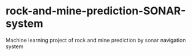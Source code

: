 # rock-and-mine-prediction-SONAR-system
Machine learning project of rock and mine prediction by sonar navigation system
